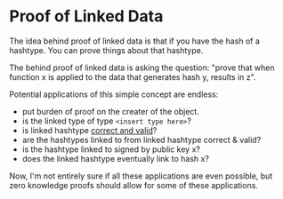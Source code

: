 # Proof of Linked Data

The idea behind proof of linked data is that if you have the hash of a hashtype. You can prove things about that hashtype.

The behind proof of linked data is asking the question: "prove that when function x is applied to the data that generates hash y, results in z".

Potential applications of this simple concept are endless:
 - put burden of proof on the creater of the object.
 - is the linked type of type `<insert type here>`?
 - is linked hashtype [correct and valid](hashtypes/hashtypes.md)?
 - are the hashtypes linked to from linked hashtype correct & valid?
 - is the hashtype linked to signed by public key x?
 - does the linked hashtype eventually link to hash x?

Now, I'm not entirely sure if all these applications are even possible, but zero knowledge proofs should allow for some of these applications.